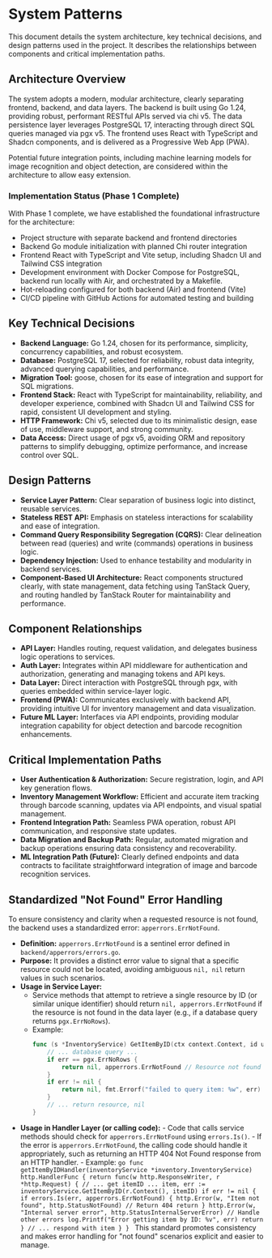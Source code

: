 # System Patterns

This document details the system architecture, key technical decisions, and design patterns used in the project. It describes the relationships between components and critical implementation paths.

## Architecture Overview

The system adopts a modern, modular architecture, clearly separating frontend, backend, and data layers. The backend is built using Go 1.24, providing robust, performant RESTful APIs served via chi v5. The data persistence layer leverages PostgreSQL 17, interacting through direct SQL queries managed via pgx v5. The frontend uses React with TypeScript and Shadcn components, and is delivered as a Progressive Web App (PWA).

Potential future integration points, including machine learning models for image recognition and object detection, are considered within the architecture to allow easy extension.

### Implementation Status (Phase 1 Complete)

With Phase 1 complete, we have established the foundational infrastructure for the architecture:

- Project structure with separate backend and frontend directories
- Backend Go module initialization with planned Chi router integration
- Frontend React with TypeScript and Vite setup, including Shadcn UI and Tailwind CSS integration
- Development environment with Docker Compose for PostgreSQL, backend run locally with Air, and orchestrated by a Makefile.
- Hot-reloading configured for both backend (Air) and frontend (Vite)
- CI/CD pipeline with GitHub Actions for automated testing and building

## Key Technical Decisions

- **Backend Language:** Go 1.24, chosen for its performance, simplicity, concurrency capabilities, and robust ecosystem.
- **Database:** PostgreSQL 17, selected for reliability, robust data integrity, advanced querying capabilities, and performance.
- **Migration Tool:** goose, chosen for its ease of integration and support for SQL migrations.
- **Frontend Stack:** React with TypeScript for maintainability, reliability, and developer experience, combined with Shadcn UI and Tailwind CSS for rapid, consistent UI development and styling.
- **HTTP Framework:** Chi v5, selected due to its minimalistic design, ease of use, middleware support, and strong community.
- **Data Access:** Direct usage of pgx v5, avoiding ORM and repository patterns to simplify debugging, optimize performance, and increase control over SQL.

## Design Patterns

- **Service Layer Pattern:** Clear separation of business logic into distinct, reusable services.
- **Stateless REST API:** Emphasis on stateless interactions for scalability and ease of integration.
- **Command Query Responsibility Segregation (CQRS):** Clear delineation between read (queries) and write (commands) operations in business logic.
- **Dependency Injection:** Used to enhance testability and modularity in backend services.
- **Component-Based UI Architecture:** React components structured clearly, with state management, data fetching using TanStack Query, and routing handled by TanStack Router for maintainability and performance.

## Component Relationships

- **API Layer:** Handles routing, request validation, and delegates business logic operations to services.
- **Auth Layer:** Integrates within API middleware for authentication and authorization, generating and managing tokens and API keys.
- **Data Layer:** Direct interaction with PostgreSQL through pgx, with queries embedded within service-layer logic.
- **Frontend (PWA):** Communicates exclusively with backend API, providing intuitive UI for inventory management and data visualization.
- **Future ML Layer:** Interfaces via API endpoints, providing modular integration capability for object detection and barcode recognition enhancements.

## Critical Implementation Paths

- **User Authentication & Authorization:** Secure registration, login, and API key generation flows.
- **Inventory Management Workflow:** Efficient and accurate item tracking through barcode scanning, updates via API endpoints, and visual spatial management.
- **Frontend Integration Path:** Seamless PWA operation, robust API communication, and responsive state updates.
- **Data Migration and Backup Path:** Regular, automated migration and backup operations ensuring data consistency and recoverability.
- **ML Integration Path (Future):** Clearly defined endpoints and data contracts to facilitate straightforward integration of image and barcode recognition services.

## Standardized "Not Found" Error Handling

To ensure consistency and clarity when a requested resource is not found, the backend uses a standardized error: `apperrors.ErrNotFound`.

- **Definition:** `apperrors.ErrNotFound` is a sentinel error defined in `backend/apperrors/errors.go`.
- **Purpose:** It provides a distinct error value to signal that a specific resource could not be located, avoiding ambiguous `nil, nil` return values in such scenarios.
- **Usage in Service Layer:**
  - Service methods that attempt to retrieve a single resource by ID (or similar unique identifier) should return `nil, apperrors.ErrNotFound` if the resource is not found in the data layer (e.g., if a database query returns `pgx.ErrNoRows`).
  - Example:
    ```go
    func (s *InventoryService) GetItemByID(ctx context.Context, id uuid.UUID) (*models.Item, error) {
        // ... database query ...
        if err == pgx.ErrNoRows {
            return nil, apperrors.ErrNotFound // Resource not found
        }
        if err != nil {
            return nil, fmt.Errorf("failed to query item: %w", err) // Handle other errors
        }
        // ... return resource, nil
    }
    ```
- **Usage in Handler Layer (or calling code):** - Code that calls service methods should check for `apperrors.ErrNotFound` using `errors.Is()`. - If the error is `apperrors.ErrNotFound`, the calling code should handle it appropriately, such as returning an HTTP 404 Not Found response from an HTTP handler. - Example:
  `go
  func getItemByIDHandler(inventoryService *inventory.InventoryService) http.HandlerFunc {
      return func(w http.ResponseWriter, r *http.Request) {
          // ... get itemID ...
          item, err := inventoryService.GetItemByID(r.Context(), itemID)
          if err != nil {
              if errors.Is(err, apperrors.ErrNotFound) {
                  http.Error(w, "Item not found", http.StatusNotFound) // Return 404
                  return
              }
              http.Error(w, "Internal server error", http.StatusInternalServerError) // Handle other errors
              log.Printf("Error getting item by ID: %v", err)
              return
          }
          // ... respond with item
      }
  }
  `
  This standard promotes consistency and makes error handling for "not found" scenarios explicit and easier to manage.

